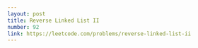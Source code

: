 ```yaml
---
layout: post
title: Reverse Linked List II
number: 92
link: https://leetcode.com/problems/reverse-linked-list-ii
---
```

